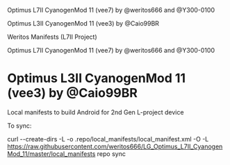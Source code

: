 
Optimus L7II CyanogenMod 11 (vee7) by @weritos666 and @Y300-0100

Optimus L3II CyanogenMod 11 (vee3) by @Caio99BR

Weritos Manifests (L7II Project)

Optimus L7II CyanogenMod 11 (vee7)
by @weritos666 and @Y300-0100

Optimus L3II CyanogenMod 11 (vee3)
by @Caio99BR
=======
Local manifests to build Android for 2nd Gen L-project device

To sync:

curl --create-dirs -L -o .repo/local_manifests/local_manifest.xml -O -L https://raw.githubusercontent.com/weritos666/LG_Optimus_L7II_CyanogenMod_11/master/local_manifests
repo sync

